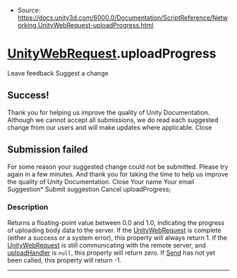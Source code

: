 * Source: https://docs.unity3d.com/6000.0/Documentation/ScriptReference/Networking.UnityWebRequest-uploadProgress.html

#  [UnityWebRequest](https://docs.unity3d.com/6000.0/Documentation/ScriptReference/Networking.UnityWebRequest.html).uploadProgress
Leave feedback
Suggest a change
## Success!
Thank you for helping us improve the quality of Unity Documentation. Although we cannot accept all submissions, we do read each suggested change from our users and will make updates where applicable.
Close
## Submission failed
For some reason your suggested change could not be submitted. Please <a>try again</a> in a few minutes. And thank you for taking the time to help us improve the quality of Unity Documentation.
Close
Your name Your email Suggestion* Submit suggestion
Cancel
uploadProgress; 
### Description
Returns a floating-point value between 0.0 and 1.0, indicating the progress of uploading body data to the server.
If the [UnityWebRequest](https://docs.unity3d.com/6000.0/Documentation/ScriptReference/Networking.UnityWebRequest.html) is complete (either a success or a system error), this property will always return 1. If the [UnityWebRequest](https://docs.unity3d.com/6000.0/Documentation/ScriptReference/Networking.UnityWebRequest.html) is still communicating with the remote server, and [uploadHandler](https://docs.unity3d.com/6000.0/Documentation/ScriptReference/Networking.UnityWebRequest-uploadHandler.html) is `null`, this property will return zero. If [Send](https://docs.unity3d.com/6000.0/Documentation/ScriptReference/Networking.UnityWebRequest.Send.html) has not yet been called, this property will return -1.
* * *
